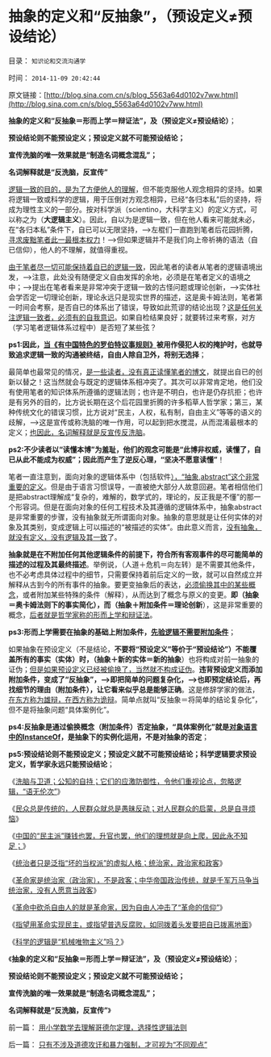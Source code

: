 # 抽象的定义和“反抽象”，（预设定义≠预设结论）

目录： `知识论和交流沟通学` 

时间： `2014-11-09 20:42:44` 

原文链接：[http://blog.sina.com.cn/s/blog_5563a64d0102v7ww.html](http://blog.sina.com.cn/s/blog_5563a64d0102v7ww.html)

**抽象的定义和“反抽象＝形而上学＝辩证法”，及（预设定义≠预设结论）**；

**预设结论则不能预设定义；预设定义就不可能预设结论；**

**宣传洗脑的唯一效果就是“制造名词概念混乱”；**

**名词解释就是“反洗脑，反宣传”**

[逻辑一致的目的，是为了方便他人的理解](../../../2014/8/11/科学必须追求逻辑一致的实事求是.md)，但不能克服他人观念相异的坚持。如果将逻辑一致或科学的逻辑，用于压倒对方观念相异，已经“各归本私”后的坚持，将成为理性主义的一部分。按对科学派（scientino，大科学主义）的定义方式，可以称之为（**大逻辑主义**）。因此，自以为是逻辑一致，但在他人看来可能就未必，在“各归本私”条件下，自已可以无限坚持，——>左棍们一直跑到笔者后花园折腾，[寻求废黜笔者此一最根本权力](../../../2013/8/29/围剿个体意识主权“绝对的腐败”的“不缺信仰”的歇斯底里.md)！——>但如果逻辑并不是我们向上帝祈祷的语法（自已信仰），他人的不理解，就值得重视。

[由于笔者尽一切可能保持着自已的逻辑一致](../../../2014/9/12/象我这样的人不多，孤独不会让我难过；.md)，因此笔者的读者从笔者的逻辑语境出发，——>注意，此处没有随便定义自由发挥的余地，必须是在笔者定义的语境之中；——>提出在笔者看来是非常冲突于逻辑一致的古怪问题或理论创新，——>实体社会学否定一切理论创新，理论永远只是现实世界的描述，这是奥卡姆法则，笔者第一时间会考察，是否自已的体系出了错误，导致如此荒谬的结论出现？[这是任何关注逻辑一致者，必须有的自我意识](../../../2014/6/10/人治或是法治，是每个人自主的生活方式.md)。如果自检结果良好；就要转过来考察，对方（学习笔者逻辑体系过程中）是否短了某些弦？

**ps1:因此，[当《有中国特色的罗伯特议事规则》](../../../2013/12/28/不能识别敌人者，不可能自律；.md)被用作侵犯人权的掩护时，也就导致追求逻辑一致的沟通被终结，自由人除自卫外，将别无选择**；

最简单也最常见的情况，[是一些读者，没有真正读懂笔者的博文](../../../2013/6/1/实体社会学“知其所以然”的三条主线.md)，就提出自已的创新以替之！这当然就会与既定的逻辑体系相冲突了。其次可以非常肯定地，他们没有使用笔者的知识体系所遵循的逻辑法则；也许是不明白，也许是仍存抗拒；也许是有另外的目的，比方说长期在这个后花园里折腾的许多稻草人哲学家；第三，某种传统文化的错误习惯，比方说对“民主，人权，私有制，自由主义”等等的语义的歧解，——>这是宣传或称洗脑的唯一作用，可以起到把水搅混，从而混淆最根本的定义；[也因此，名词解释就是反宣传反洗脑](../../../2010/5/4/中国不缺信仰，中国缺乏名词解释.md)。

**ps2:不少读者以“读懂本博”为羞耻，他们的观念可能是“此博非权威，读懂了，自已从此不能成为权威”；因此而产生了逆反心理，“坚决不愿意读懂”**！

笔者一直注意到，面向对象的逻辑体系中（包括软件[），“抽象,abstract”这个非常重要的定义](../../../2011/3/3/语文也可成科学；沟通的科学.md)。但是由于语言习惯误导，一直被绝大部分人故意回避。笔者相信他们是把abstract理解成“复杂的，难解的，数学式的，理论的，反正我是不懂”的那一个形容词。但是在面向对象的任何工程技术及其遵循的逻辑体系中，抽象abstract是非常重要的步骤，没有抽象就无所谓面向对象。抽象的意思就是让任何实体的对象及其类别，变成逻辑上可以描述的“被描述的实体”。由此意义而言，[没有抽象，就没有定义，没有逻辑及其一致](../../../2010/5/4/科学开始于精确概念定义.md)了。

**抽象就是在不附加任何其他逻辑条件的前提下，符合所有客观事件的尽可能简单的描述的过程及其最终描述**。举例说，（人道＋危机＝向左转）是不需要其他条件，也不必考虑具体过程中的细节，只需要保持着前后定义的一致，就可以自然成立并解释从古到今的所有事件的抽象。要更变抽象后的表达，[必须偷换其中的某些概念](../../../2013/2/13/哲学可以偷换一切概念，除了听众读者的理解.md)，或者附加某些特殊的条件（解释），从而达到了概念与原义的变更。**即（抽象＝奥卡姆法则下的事实简化），而（抽象＋附加条件＝理论创新**），这是非常重要的概念，[后者就是哲学家称的形而上学和辩证法](../../../2010/2/12/哲学是“岂有此理”的学问.md)。

**ps3:形而上学需要在抽象的基础上附加条件，[先验逻辑不需要附加条件](../../../2013/11/10/理解先验的概念，才能理解科学的世界观和沟通的方法论；.md)**；

如果抽象在预设定义（不是结论，**不要将“预设定义”等价于“预设结论”）**不能覆盖所有的事实（实体）时，**（抽象＋新的实体＝新的抽象**）也将构成对前一抽象的证伪；[但是如果预设定义已经被偷换了，当然就不构成证伪](../../../2013/12/16/伪命题的来源，“利率－市盈率”中的机会成本（替代）的思路.md)。**违背预设定义而添加附加条件，变成了“反抽象”，——>即把简单的问题复杂化，——>也即预定结论后，再找细节的理由（附加条件），让它看来似乎总是能够正确**。这是修辞学家的做法，[在东方称为雄辩，在西方称为诡辩](../../../2009/8/22/刀笔吏之史诗与史实.md)。简单点就叫“反抽象＝将简单的结论复杂化”，但不是将抽象问题“具体案例化”。

**ps4:反抽象是通过偷换概念（附加条件）否定抽象，“具体案例化”就是[对象语言中的InstanceOf](../../../2009/10/31/人权利益交换对象伪代码逻辑.md)，是抽象下的实例化运用，不是对抽象的否定**；

**ps5:**预设结论则不能预设定义；预设定义就不可能预设结论**；科学逻辑要求预设定义，哲学家永远只能预设结论**；

《[洗脑与卫道；公知的自持；它们的应激防御性，令他们重视论点，忽略逻辑，“语无伦次”](../../../2014/10/18/洗脑与卫道；公知的自持；.md)》

《[民众总是传统的，人民群众就总是愚昧反动；对人民群众的启蒙，总是自寻烦恼](../../../2014/10/19/民众总是传统的，人民群众就总是愚昧反动.md)》

《[中国的“民主派”赚钱也罢，升官也罢，他们的理想就是向上爬，因此永不知足；](http://blog.sina.com.cn/s/blog_5563a64d0102v674.html)》

《[统治者只是泛指“坏的当权派”的虚拟人格；统治家，政治家和政客](../../../2014/10/21/统治者和统治家，政治家和政客.md)》

《[革命家是统治家（政治家），不是政客；中华帝国政治传统，就是千军万马争当统治家，没有人愿意当政客](../../../2014/10/22/革命家是统治家，是政治家，但不是政客.md)》

《[革命中砍杀自由人的就是革命家，因为自由人冲击了“革命的信仰”](../../../2014/10/23/革命家偏好砍杀无辜的自由人，因为“革命的信仰”被冲击.md)》

《[指望用革命实现民主，或指望普选反腐败，如同拨着头发要把自已拨离地面](../../../2014/10/24/革命不是民主的通道，不要把煽动革命，当成“启蒙，为民主作贡献”.md)》

《[科学的逻辑是“机械唯物主义”吗？](../../../2014/10/25/科学的逻辑是“机械唯物主义”吗？.md)》

《**抽象的定义和“反抽象＝形而上学＝辩证法”，及（预设定义≠预设结论）**；

**预设结论则不能预设定义；预设定义就不可能预设结论；**

**宣传洗脑的唯一效果就是“制造名词概念混乱”；**

**名词解释就是“反洗脑，反宣传”**》

前一篇： [用小学数学去理解哥德尔定理，选择性逻辑法则](../../../2014/11/19/用小学数学去理解哥德尔定理，选择性逻辑法则.md)

后一篇： [只有不涉及道德攻讦和暴力强制，才可视为“不同观点”](../../../2014/11/7/只有不涉及道德攻讦和暴力强制，才可视为“不同观点”.md)

